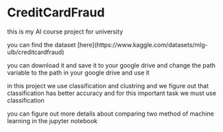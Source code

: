 # CreditCardFraud
this is my AI course project for university
<p>
you can find the dataset [here](https://www.kaggle.com/datasets/mlg-ulb/creditcardfraud) 

  
you can download it and save it to your google drive and change the path variable to the path in your google drive and use it

in this project we use classification and clustring and we figure out that classification  has better accuracy and for this important task we must use classification

you can figure out more details about comparing two method of machine learning in the jupyter notebook

</p>
